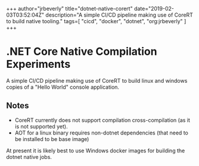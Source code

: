 +++
author="jrbeverly"
title="dotnet-native-corert"
date="2019-02-03T03:52:04Z"
description="A simple CI/CD pipeline making use of CoreRT to build native tooling."
tags=[
  "cicd",
  "docker",
  "dotnet",
  "org:jrbeverly"
]
+++

# .NET Core Native Compilation Experiments

A simple CI/CD pipeline making use of CoreRT to build linux and windows copies of a "Hello World" console application.

## Notes

* CoreRT currently does not support compilation cross-compilation (as it is not supported yet).
* AOT for a linux binary requires non-dotnet dependencies (that need to be installed to be base image)

At present it is likely best to use Windows docker images for building the dotnet native jobs.